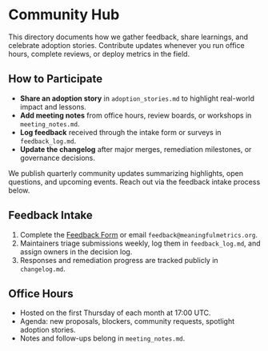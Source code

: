 # Community Hub

This directory documents how we gather feedback, share learnings, and celebrate adoption stories. Contribute updates whenever you run office hours, complete reviews, or deploy metrics in the field.

## How to Participate
- **Share an adoption story** in `adoption_stories.md` to highlight real-world impact and lessons.
- **Add meeting notes** from office hours, review boards, or workshops in `meeting_notes.md`.
- **Log feedback** received through the intake form or surveys in `feedback_log.md`.
- **Update the changelog** after major merges, remediation milestones, or governance decisions.

We publish quarterly community updates summarizing highlights, open questions, and upcoming events. Reach out via the feedback intake process below.

## Feedback Intake
1. Complete the [Feedback Form](https://example.com/meaningful-metrics-feedback) or email `feedback@meaningfulmetrics.org`.
2. Maintainers triage submissions weekly, log them in `feedback_log.md`, and assign owners in the decision log.
3. Responses and remediation progress are tracked publicly in `changelog.md`.

## Office Hours
- Hosted on the first Thursday of each month at 17:00 UTC.
- Agenda: new proposals, blockers, community requests, spotlight adoption stories.
- Notes and follow-ups belong in `meeting_notes.md`.
